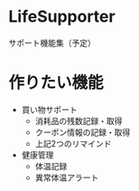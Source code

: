 # LifeSupporter
サポート機能集（予定）

# 作りたい機能
- 買い物サポート
    - 消耗品の残数記録・取得
    - クーポン情報の記録・取得
    - 上記2つのリマインド
- 健康管理
    - 体温記録
    - 異常体温アラート